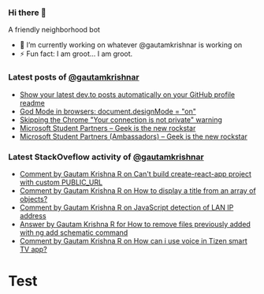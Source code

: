 ### Hi there 👋
A friendly neighborhood bot

- 🔭 I’m currently working on whatever @gautamkrishnar is working on
- ⚡ Fun fact: I am groot... I am groot.

### Latest posts of [@gautamkrishnar](https://github.com/gautamkrishnar) 
<!-- BLOG-POST-LIST:START -->
- [Show your latest dev.to posts automatically on your GitHub profile readme](https://dev.to/gautamkrishnar/show-your-latest-dev-to-posts-automatically-in-your-github-profile-readme-3nk8)
- [God Mode in browsers: document.designMode = "on"](https://dev.to/gautamkrishnar/god-mode-in-browsers-document-designmode-on-2pmo)
- [Skipping the Chrome "Your connection is not private" warning](https://dev.to/gautamkrishnar/quickbits-1-skipping-the-chrome-your-connection-is-not-private-warning-4kp1)
- [Microsoft Student Partners – Geek is the new rockstar](https://dev.to/gautamkrishnar/microsoft-student-partners--geek-is-the-new-rockstar)
- [Microsoft Student Partners (Ambassadors) – Geek is the new rockstar](https://www.gautamkrishnar.com/microsoft-student-partners/)
<!-- BLOG-POST-LIST:END -->

### Latest StackOveflow activity of [@gautamkrishnar](https://github.com/gautamkrishnar)
<!-- STACKOVERFLOW:START -->
- [Comment by Gautam Krishna R on Can't build create-react-app project with custom PUBLIC_URL](https://stackoverflow.com/questions/42686149/cant-build-create-react-app-project-with-custom-public-url/54092796#54092796)
- [Comment by Gautam Krishna R on How to display a title from an array of objects?](https://stackoverflow.com/questions/58301152/how-to-display-a-title-from-an-array-of-objects)
- [Comment by Gautam Krishna R on JavaScript detection of LAN IP address](https://stackoverflow.com/questions/56711611/javascript-detection-of-lan-ip-address)
- [Answer by Gautam Krishna R for How to remove files previously added with ng add schematic command](https://stackoverflow.com/questions/57654689/how-to-remove-files-previously-added-with-ng-add-schematic-command/57655411#57655411)
- [Comment by Gautam Krishna R on How can i use voice in Tizen smart TV app?](https://stackoverflow.com/questions/55349614/how-can-i-use-voice-in-tizen-smart-tv-app)
<!-- STACKOVERFLOW:END -->

# Test
<!-- TEST:START -->
<!-- TEST:END -->
